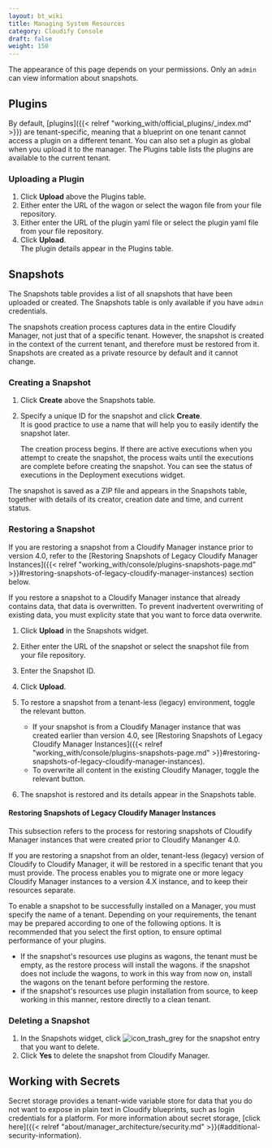 ```yaml
---
layout: bt_wiki
title: Managing System Resources
category: Cloudify Console
draft: false
weight: 150
---
```


The appearance of this page depends on your permissions. Only an `admin` can view information about snapshots.

## Plugins

By default, [plugins]({{< relref "working_with/official_plugins/_index.md" >}}) are tenant-specific, meaning that a blueprint on one tenant cannot access a plugin on a different tenant. You can also set a plugin as global when you upload it to the manager. The Plugins table lists the plugins are available to the current tenant.

### Uploading a Plugin

1. Click **Upload** above the Plugins table.
2. Either enter the URL of the wagon or select the wagon file from your file repository.
3. Either enter the URL of the plugin yaml file or select the plugin yaml file from your file repository.
4. Click **Upload**.<br>
The plugin details appear in the Plugins table.

## Snapshots

The Snapshots table provides a list of all snapshots that have been uploaded or created. The Snapshots table is only available if you have `admin` credentials.

The snapshots creation process captures data in the entire Cloudify Manager, not just that of a specific tenant. However, the snapshot is created in the context of the current tenant, and therefore must be restored from it.
Snapshots are created as a private resource by default and it cannot change.


### Creating a Snapshot

1. Click **Create** above the Snapshots table.
2. Specify a unique ID for the snapshot and click **Create**.   
   It is good practice to use a name that will help you to easily identify the snapshot later.

   The creation process begins. If there are active executions when you attempt to create the snapshot, the process waits until the executions are complete before creating the snapshot. You can see the status of executions in the Deployment executions widget.

The snapshot is saved as a ZIP file and appears in the Snapshots table, together with details of its creator, creation date and time, and current status.


### Restoring a Snapshot

If you are restoring a snapshot from a Cloudify Manager instance prior to version 4.0, refer to the [Restoring Snapshots of Legacy Cloudify Manager Instances]({{< relref "working_with/console/plugins-snapshots-page.md" >}}#restoring-snapshots-of-legacy-cloudify-manager-instances) section below.

If you restore a snapshot to a Cloudify Manager instance that already contains data, that data is overwritten. To prevent inadvertent overwriting of existing data, you must explicity state that you want to force data overwrite.

1. Click **Upload** in the Snapshots widget.
2. Either enter the URL of the snapshot or select the snapshot file from your file repository.
3. Enter the Snapshot ID.
4. Click **Upload**.<br>
5. To restore a snapshot from a tenant-less (legacy) environment, toggle the relevant button.   

   * If your snapshot is from a Cloudify Manager instance that was created earlier than version 4.0, see [Restoring Snapshots of Legacy Cloudify Manager Instances]({{< relref "working_with/console/plugins-snapshots-page.md" >}}#restoring-snapshots-of-legacy-cloudify-manager-instances).
   * To overwrite all content in the existing Cloudify Manager, toggle the relevant button.

6. The snapshot is restored and its details appear in the Snapshots table.

#### Restoring Snapshots of Legacy Cloudify Manager Instances

This subsection refers to the process for restoring snapshots of Cloudify Manager instances that were created prior to Cloudify Mananger 4.0.

If you are restoring a snapshot from an older, tenant-less (legacy) version of Cloudify to Cloudify Manager, it will be restored in a specific tenant that you must provide. The process enables you to migrate one or more legacy Cloudify Manager instances to a version 4.X instance, and to keep their resources separate.

To enable a snapshot to be successfully installed on a Manager, you must specify the name of a tenant. 
Depending on your requirements, the tenant may be prepared according to one of the following options. It is recommended that you select the first option, to ensure optimal performance of your plugins. 

* If the snapshot's resources use plugins as wagons, the tenant must be empty, as the restore process will install the wagons. 
  if the snapshot does not include the wagons, to work in this way from now on, install the wagons on the tenant before performing the restore. 
* if the snapshot's resources use plugin installation from source, to keep working in this manner, restore directly to a clean tenant. 


### Deleting a Snapshot

1.  In the Snapshots widget, click ![icon_trash_grey]( /images/ui/ui_icon_trash_grey.png ) for the snapshot entry that you want to delete.
2. Click **Yes** to delete the snapshot from Cloudify Manager.

## Working with Secrets

Secret storage provides a tenant-wide variable store for data that you do not want to expose in plain text in Cloudify blueprints, such as login credentials for a platform. For more information about secret storage, [click here]({{< relref "about/manager_architecture/security.md" >}}(#additional-security-information).
